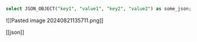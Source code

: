 ```sql
select JSON_OBJECT("key1", "value1", "key2", "value2") as some_json;
```
![[Pasted image 20240821135711.png]]


[[json]] 